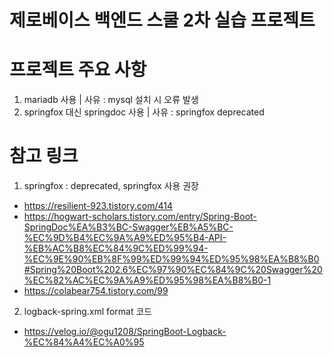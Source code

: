 # 제로베이스 백엔드 스쿨 2차 실습 프로젝트 

# 프로젝트 주요 사항
1. mariadb 사용 | 사유 : mysql 설치 시 오류 발생
2. springfox 대신 springdoc 사용 | 사유 : springfox deprecated



# 참고 링크

1. springfox : deprecated, springfox 사용 권장
- https://resilient-923.tistory.com/414
- https://hogwart-scholars.tistory.com/entry/Spring-Boot-SpringDoc%EA%B3%BC-Swagger%EB%A5%BC-%EC%9D%B4%EC%9A%A9%ED%95%B4-API-%EB%AC%B8%EC%84%9C%ED%99%94-%EC%9E%90%EB%8F%99%ED%99%94%ED%95%98%EA%B8%B0#Spring%20Boot%202.6%EC%97%90%EC%84%9C%20Swagger%20%EC%82%AC%EC%9A%A9%ED%95%98%EA%B8%B0-1
- https://colabear754.tistory.com/99


2. logback-spring.xml format 코드
- https://velog.io/@ogu1208/SpringBoot-Logback-%EC%84%A4%EC%A0%95
